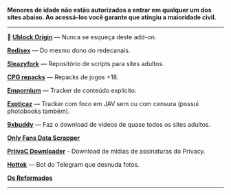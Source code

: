 
**Menores de idade não estão autorizados a entrar em qualquer um dos sites abaixo. 
Ao acessá-los você garante que atingiu a maioridade civil.**

---

**🌟 [Ublock Origin](https://github.com/gorhill/uBlock)** — Nunca se esqueça deste add-on.

**[Redisex](https://redisex.club)** — Do mesmo dono do redecanais.

**[Sleazyfork](https://sleazyfork.org)** — Repositório de scripts para sites adultos.

**[CPG repacks](https://cpgrepacks.site/)** — Repacks de jogos +18.

**[Empornium](https://empornium.is/)** — Tracker de conteúdo explícito.

**[Exoticaz](https://exoticaz.to/)** — Tracker com foco em JAV sem ou com censura (possui photobooks também).

**[9xbuddy](https://9xbuddy.site/)** — Faz o download de vídeos de quase todos os sites adultos.

**[Only Fans Data Scrapper](https://github.com/DIGITALCRIMINAL/OnlyFans)**

**[PriivaC Downloader](https://t.me/tgDownPrivacyBot)** - Download de mídias de assinaturas do Privacy.

**[Hottok](https://t.me/hottoknowbot)** — Bot do Telegram que desnuda fotos.

**[Os Reformados](https://osreformados.com/)**



---
